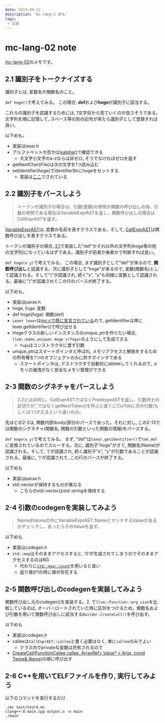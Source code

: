 ```yaml
---
date: 2019-09-23
description: 'mc-lang-2 めも'
tags:
 - 記録
---
```


# mc-lang-02 note

[mc-lang-02](https://github.com/task4233/mc-lang-2)のメモです。

## 2.1 識別子をトークナイズする
識別子とは, 変数名や関数名のこと。

`def hoge()`で考えてみる。
この場合, **def**および**hoge**が識別子に該当する。

これらの識別子を認識するためには, 1文字目から見ていくのが良さそうである。文字列を順に記憶して, スペース等の別の記号が来たら識別子として登録すれば良い。

以下めも。

 - 実装はlexer.h
 - アルファベットか否かは[isalpha()](https://ja.cppreference.com/w/cpp/string/byte/isalpha)で確認できる
   - 大文字小文字のa-zならば非ゼロ, そうでなければゼロを返す
 - getNextChar(iFile)は次の文字を1つ読み込む
 - setIdentifier(hoge)でidentifierStrにhogeをセットする
   - 実装は[ここ](https://github.com/yamaguchi1024/mc-lang-2/blob/master/src/lexer.h#L95)でされている

## 2.2 識別子をパースしよう
>トークンが識別子の場合は、引数(変数)の参照か関数の呼び出しの為、引数の参照である場合はVariableExprASTを返し、関数呼び出しの場合はCallExprASTを返す。

[VariableExprAST](https://github.com/yamaguchi1024/mc-lang-2/blob/master/src/parser.h#L42-L49)は, 変数の名前を表すクラスである。そして, [CallExprAST](https://github.com/yamaguchi1024/mc-lang-2/blob/master/src/parser.h#L51-L62)は関数呼び出しを表すクラスである。

トークンが識別子の場合, [2.1](#2.1)で実装した"def"かそれ以外の文字列(hoge等の他の文字列)になっているはずである。識別子が前者か後者かで判断すれば良い。

`def hoge(x y)`で考えてみる。
この場合, まず識別子として"def"が来るので, **関数呼び出し**と認識する。次に識別子として"hoge"が来るので, 変数(関数名)として認識される。そして"("が認識され, 続く"x", "y"も同様に変数として認識される。最後に")"が認識されてこの行のパースが終了する。

以下めも。

 - 実装はparse.h
 - hoge, fuga: 変数
 - def hoge(fuga): 関数(def)
 - `Lexer lexer`は[mc.cで既に宣言されている](https://github.com/yamaguchi1024/mc-lang-2/blob/master/src/mc.cpp#L42)ので, getIdentifierは単にlexer.getIdentifier()で呼び出せる
 - Hogeクラスの新しいインスタンスのunique_ptrを作りたい場合, `llvm::make_unique< Hoge >(fuga)`のようにして生成できる
   - `fuga`はコンストラクタに渡す引数
 - unique_ptrはスマートポインタと呼ばれ, メモリアクセスと解放をするための所有権を1つのオブジェクトのみに許すポインタである
   - スマートポインタは, デストラクタで自動的にdeleteしてくれるので, メモリの漏洩がなく安全なメモリ管理ができる

## 2-3 関数のシグネチャをパースしよう
>2.2とほぼ同じ。CallExprASTではなくPrototypeASTを返し、引数同士の区切りが','ではなくgetNextToken()を呼ぶと直ぐにCurTokに次の引数(もしくは')')が入るという違いのみ。

先ほどの2-2は, 関数内部(body)部分のパースであった。それに対し, この2-13では関数のシグネチャ(関数名, 関数の引数といった関数の情報)をパースする。

`def hoge(x y)`で考えてみる。
まず, "def"は`lexer.getIdentifier()`で`tok_def`に変換されているのでスルーする。次に, 識別子"hoge"がきて, 関数名(Name)が認識される。そして, '('が認識され, 続く識別子"x", "y"が引数であることが認識される。最後に, ')'が認識されて, この行のパースが終了する。

以下めも

 - 実装はparse.h
 - std::vectorが保持するものが異なる
   - こちらのstd::vectorはstd::stringを保持する

## 2-4 引数のcodegenを実装してみよう
>NamedValuesの中にVariableExprAST::NameとマッチするValueがあるかチェックし、あったらそのValueを返す。

以下めも

 - 実装はcodegen.h
 - `std::map`はそのままアクセスすると, '0'が生成されてしまうのでそのままアクセスするのはNG
   - 代わりに[`std::map::count`](https://cpprefjp.github.io/reference/map/map/count.html)を用いると良い
   - 返り値が1の時に値が存在する

## 2-5 関数呼び出しのcodegenを実装してみよう
関数呼び出し元のcodegen()を実装する。2. で`llvm::Function::arg_size`を比較しているのは, オーバーロードされていた時に区別をつけるため。関数名および引数を用いて関数呼び出しに該当する`Builder.CreateCall()`を呼び出す。

以下めも

 - 実装はcodegen.h
 - calleeは`CallExprAST::callee`と書く必要はなく, 単に`callee`のみでよい
   - クラス内でprivateな変数は共有されるので
 - [CreateCall(FunctionCallee callee, ArrayRef< Value* > Args, const Twine& Name)](https://llvm.org/doxygen/classllvm_1_1IRBuilder.html#a5f14bbaf77b70bbb42e73d7c2900f050)の順に呼び出す

## 2-6 C++を用いてELFファイルを作り, 実行してみよう
以下のコマンドを実行するだけ

```
./mc test/test4.mc
clang++-8 main.cpp output.o -o main
./main
```
